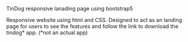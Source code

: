 TinDog responsive lanading page using bootstrap5

Responsive website using html and CSS. Designed to act as an landing page for users to see the features and follow the link to download the tindog* app.
(*not an actual app)
